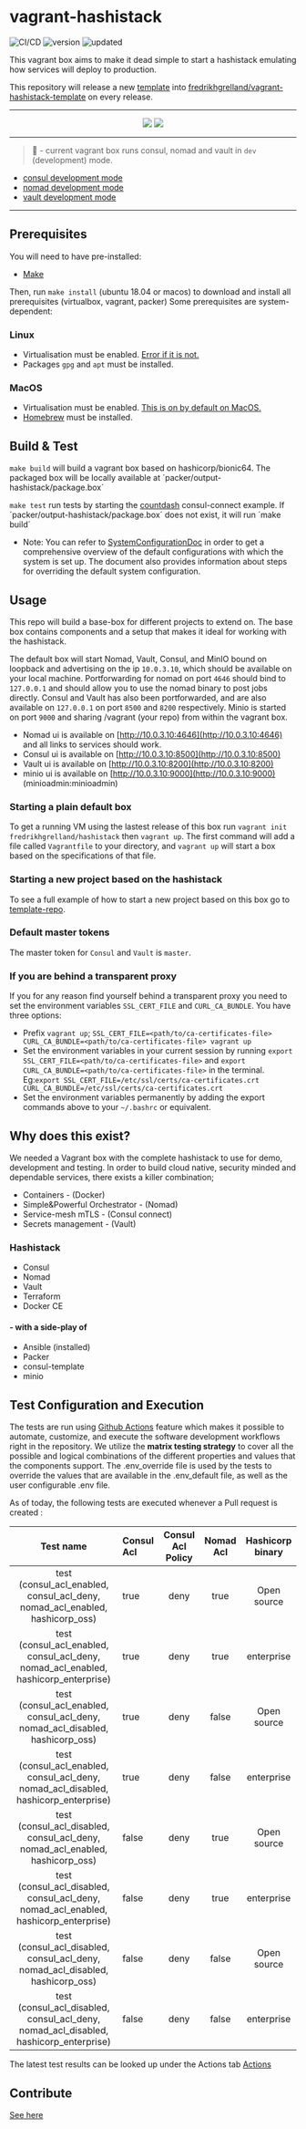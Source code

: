 # vagrant-hashistack

![CI/CD](https://github.com/fredrikhgrelland/vagrant-hashistack/workflows/CI/CD/badge.svg)
![version](https://img.shields.io/badge/dynamic/json?label=latest%20version&query=%24.current_version.version&url=https%3A%2F%2Fapp.vagrantup.com%2Fapi%2Fv1%2Fbox%2Ffredrikhgrelland%2Fhashistack)
![updated](https://img.shields.io/badge/dynamic/json?label=updated&query=%24.current_version.updated_at&url=https%3A%2F%2Fapp.vagrantup.com%2Fapi%2Fv1%2Fbox%2Ffredrikhgrelland%2Fhashistack)

This vagrant box aims to make it dead simple to start a hashistack emulating how services will deploy to production.

This repository will release a new [template](template/TEMPLATE_README.md) into [fredrikhgrelland/vagrant-hashistack-template](https://github.com/fredrikhgrelland/vagrant-hashistack-template) on every release.

---

<p align="center">
   <a href="https://app.vagrantup.com/fredrikhgrelland/boxes/hashistack" alt="Download og Vagrant Cloud">
        <img src="https://img.shields.io/badge/Download%20on-Vagrant%20Cloud-orange?style=for-the-badge&logo=vagrant" /></a>
   <a href="https://github.com/fredrikhgrelland/vagrant-hashistack-template" alt="Clone Template">
     <img src="https://img.shields.io/badge/Github-Clone%20template-blue?style=for-the-badge&logo=github" /></a>
</p>

---

> 🚧 - current vagrant box runs consul, nomad and vault in `dev` (development) mode.
- [consul development mode](https://learn.hashicorp.com/consul/getting-started/agent)
- [nomad development mode](https://learn.hashicorp.com/nomad/getting-started/running)
- [vault development mode](https://www.vaultproject.io/docs/concepts/dev-server)
---
## Prerequisites

You will need to have pre-installed:

- [Make](https://man7.org/linux/man-pages/man1/make.1.html)

Then, run `make install` (ubuntu 18.04 or macos) to download and install all prerequisites (virtualbox, vagrant, packer)
Some prerequisites are system-dependent:

### Linux
- Virtualisation must be enabled. [Error if it is not.](https://github.com/fredrikhgrelland/vagrant-hashistack/issues/136)
- Packages `gpg` and `apt` must be installed.

### MacOS
- Virtualisation must be enabled. [This is on by default on MacOS.](https://support.apple.com/en-us/HT203296)
- [Homebrew](https://brew.sh/) must be installed.

## Build & Test
`make build` will build a vagrant box based on hashicorp/bionic64. The packaged box will be locally available at ´packer/output-hashistack/package.box´

`make test` run tests by starting the [countdash](https://www.nomadproject.io/docs/integrations/consul-connect/) consul-connect example. If ´packer/output-hashistack/package.box´ does not exist, it will run ´make build´
- Note: You can refer to [SystemConfigurationDoc](docs/SystemConfiguration.md) in order to get a comprehensive overview of the default configurations with which the system is set up. The document also provides information about steps for overriding the default system configuration.

## Usage

This repo will build a base-box for different projects to extend on. The base box contains components and a setup that makes it ideal for working with the hashistack.



The default box will start Nomad, Vault, Consul, and MinIO bound on loopback and advertising on the ip `10.0.3.10`, which should be available on your local machine.
Portforwarding for nomad on port `4646` should bind to `127.0.0.1` and should allow you to use the nomad binary to post jobs directly. Consul and Vault has also been portforwarded, and are also available on `127.0.0.1` on port `8500` and `8200` respectively.
Minio is started on port `9000` and sharing /vagrant (your repo) from within the vagrant box.
- Nomad ui is available on [http://10.0.3.10:4646](http://10.0.3.10:4646) and all links to services should work.
- Consul ui is available on [http://10.0.3.10:8500](http://10.0.3.10:8500)
- Vault ui is available on [http://10.0.3.10:8200](http://10.0.3.10:8200)
- minio ui is available on [http://10.0.3.10:9000](http://10.0.3.10:9000) (minioadmin:minioadmin)

### Starting a plain default box
To get a running VM using the lastest release of this box run `vagrant init fredrikhgrelland/hashistack` then `vagrant up`. The first command will add a file called `Vagrantfile` to your directory, and `vagrant up` will start a box based on the specifications of that file.

### Starting a new project based on the hashistack
To see a full example of how to start a new project based on this box go to [template-repo](https://github.com/fredrikhgrelland/vagrant-hashistack-template).

### Default master tokens

The master token for `Consul` and `Vault` is `master`.

### If you are behind a transparent proxy

If you for any reason find yourself behind a transparent proxy you need to set the environment variables `SSL_CERT_FILE` and `CURL_CA_BUNDLE`. You have three options:
- Prefix `vagrant up`; `SSL_CERT_FILE=<path/to/ca-certificates-file> CURL_CA_BUNDLE=<path/to/ca-certificates-file> vagrant up`
- Set the environment variables in your current session by running `export SSL_CERT_FILE=<path/to/ca-certificates-file>` and `export CURL_CA_BUNDLE=<path/to/ca-certificates-file>` in the terminal. Eg:`export SSL_CERT_FILE=/etc/ssl/certs/ca-certificates.crt CURL_CA_BUNDLE=/etc/ssl/certs/ca-certificates.crt`
- Set the environment variables permanently by adding the export commands above to your `~/.bashrc` or equivalent.

## Why does this exist?

We needed a Vagrant box with the complete hashistack to use for demo, development and testing.
In order to build cloud native, security minded and dependable services, there exists a killer combination;
- Containers - (Docker)
- Simple&Powerful Orchestrator - (Nomad)
- Service-mesh mTLS - (Consul connect)
- Secrets management - (Vault)

### Hashistack

- Consul
- Nomad
- Vault
- Terraform
- Docker CE

#### - with a side-play of

- Ansible (installed)
- Packer
- consul-template
- minio

## Test Configuration and Execution
The tests are run using [Github Actions](https://github.com/features/actions) feature which makes it possible to automate, customize, and execute the software development workflows right in the repository. We utilize the **matrix testing strategy** to cover all the possible and logical combinations of the different properties and values that the components support. The .env_override file is used by the tests to override the values that are available in the .env_default file, as well as the user configurable .env file.


As of today, the following tests are executed whenever a Pull request is created :

| Test name                                                                                  | Consul Acl  |  Consul Acl Policy  |  Nomad Acl    | Hashicorp binary
|:------------------------------------------------------------------------------------------:|:------------|:-------------------:|:-------------:|:---------------:|
|    test (consul_acl_enabled, consul_acl_deny, nomad_acl_enabled, hashicorp_oss)            |  true       |  deny               |  true         | Open source     |
|    test (consul_acl_enabled, consul_acl_deny, nomad_acl_enabled, hashicorp_enterprise)     |  true       |  deny               |  true         | enterprise      |
|    test (consul_acl_enabled, consul_acl_deny, nomad_acl_disabled, hashicorp_oss)           |  true       |  deny               |  false        | Open source     |
|    test (consul_acl_enabled, consul_acl_deny, nomad_acl_disabled, hashicorp_enterprise)    |  true       |  deny               |  false        | enterprise      |
|    test (consul_acl_disabled, consul_acl_deny, nomad_acl_enabled, hashicorp_oss)           |  false      |  deny               |  true         | Open source     |
|    test (consul_acl_disabled, consul_acl_deny, nomad_acl_enabled, hashicorp_enterprise)    |  false      |  deny               |  true         | enterprise      |
|    test (consul_acl_disabled, consul_acl_deny, nomad_acl_disabled, hashicorp_oss)          |  false      |  deny               |  false        | Open source     |
|    test (consul_acl_disabled, consul_acl_deny, nomad_acl_disabled, hashicorp_enterprise)   |  false      |  deny               |  false        | enterprise      |

The latest test results can be looked up under the Actions tab [Actions](https://github.com/fredrikhgrelland/vagrant-hashistack/actions)

## Contribute

[See here](docs/CONTRIBUTING.md)
